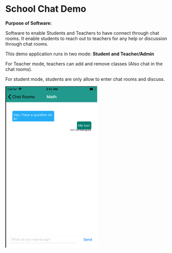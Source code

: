 <h1>School Chat Demo</h1>

<p>
 
<b>Purpose of Software: </b> </br>

Software to enable Students and Teachers to have connect through chat rooms. 
It enable students to reach out to teachers for any help or discussion through chat rooms. 

</p>


<p>
This demo application runs in two mode: <b>Student and Teacher/Admin</b> </br>

For Teacher mode, teachers can add and remove classes (Also chat in the chat rooms).

For student mode, students are only allow to enter chat rooms and discuss. 

</p>


<img src="screenshot.png">